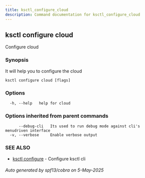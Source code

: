 ```yaml
---
title: ksctl_configure_cloud
description: Command documentation for ksctl_configure_cloud
---
```


## ksctl configure cloud

Configure cloud

### Synopsis

It will help you to configure the cloud

```
ksctl configure cloud [flags]
```

### Options

```
  -h, --help   help for cloud
```

### Options inherited from parent commands

```
      --debug-cli   Its used to run debug mode against cli's menudriven interface
  -v, --verbose     Enable verbose output
```

### SEE ALSO

* [ksctl configure](ksctl_configure.md)	 - Configure ksctl cli

###### Auto generated by spf13/cobra on 5-May-2025
